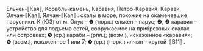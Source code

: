 ---
---

Елькен-⟦Кая⟧, Корабль-камень, Каравия, Петро-Каравия, Карави, Элчан-⟦Кая⟧, Ялчан-⟦Кая⟧
: скалы в море, похожие на окаменевшие парусники. К ⦅ЮЗ⦆ от м. Опук – ❶ ⦅тюрк.⦆ елькен – парус; ❷, ❸ каравия – устройство для подъема сетей, сооружаемое на прибрежных скалах или островках; ❺ ⦅ср.⦆ караби – ⦅рпл.⦆; ⦅возм.⦆, искаженное «каравия»; ❻ ⦅возм.⦆, искаженное 1 или 7; ❼ ⦅ср.⦆ ⦅тюрк.⦆ ялчын – крутой ⦃В11⦄.

